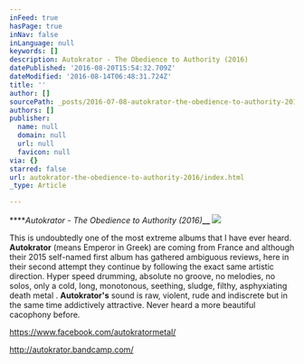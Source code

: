 ```yaml
---
inFeed: true
hasPage: true
inNav: false
inLanguage: null
keywords: []
description: Autokrator - The Obedience to Authority (2016)
datePublished: '2016-08-20T15:54:32.709Z'
dateModified: '2016-08-14T06:48:31.724Z'
title: ''
author: []
sourcePath: _posts/2016-07-08-autokrator-the-obedience-to-authority-2016.md
authors: []
publisher:
  name: null
  domain: null
  url: null
  favicon: null
via: {}
starred: false
url: autokrator-the-obedience-to-authority-2016/index.html
_type: Article

---
```

****_Autokrator - The Obedience to Authority (2016)_**__**
![](https://the-grid-user-content.s3-us-west-2.amazonaws.com/46693d6f-6ebb-42c2-937e-80634c31a9af.jpg)

This is undoubtedly one of the most extreme albums that I have ever heard. **Autokrator** (means Emperor in Greek) are coming from France and although their 2015 self-named first album has gathered ambiguous reviews, here in their second attempt they continue by following the exact same artistic direction. Hyper speed drumming, absolute no groove, no melodies, no solos, only a cold, long, monotonous, seething, sludge, filthy, asphyxiating death metal . **Autokrator's** sound is raw, violent, rude and indiscrete but in the same time addictively attractive. Never heard a more beautiful cacophony before.

https://www.facebook.com/autokratormetal/

http://autokrator.bandcamp.com/